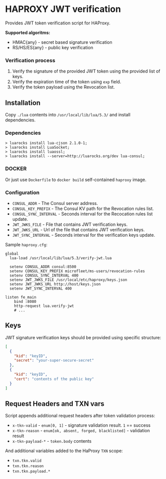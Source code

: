 # HAPROXY JWT verification

Provides JWT token verification script for HAProxy.

**Supported algoritms:**

* HMAC{any} - secret based signature verification
* RS/HS/ES{any} - public key verification

### Verification process

1. Verify the signature of the provided JWT token using the provided list of keys.
2. Verify the expiration time of the token using `exp` field.
3. Verify the token payload using the Revocation list.

## Installation

Copy `./lua` contents into `/usr/local/lib/lua/5.3/` and install dependencies.

### Dependencies

```shell
> luarocks install lua-cjson 2.1.0-1;
> luarocks install LuaSocket;
> luarocks install luaossl;
> luarocks install --server=http://luarocks.org/dev lua-consul;
```

### DOCKER

Or just use `Dockerfile` to `docker build` self-contained `haproxy` image.

### Configuration

* `CONSUL_ADDR` - The Consul server address.
* `CONSUL_KEY_PREFIX` - The Consul KV path for the Revocation rules list.
* `CONSUL_SYNC_INTERVAL` - Seconds interval for the Recocation rules list update.
* `JWT_JWKS_FILE` - File that contains JWT verification keys.
* `JWT_JWKS_URL` - Url of the file that contains JWT verification keys.
* `JWT_SYNC_INTERVAL` - Seconds interval for the verification keys update.

Sample `haproxy.cfg`:

```
global
  lua-load /usr/local/lib/lua/5.3/verify-jwt.lua

  setenv CONSUL_ADDR consul:8500
  setenv CONSUL_KEY_PREFIX microfleet/ms-users/revocation-rules
  setenv CONSUL_SYNC_INTERVAL 400
  setenv JWT_JWKS_FILE /usr/local/etc/haproxy/keys.json
  setenv JWT_JWKS_URL http://host/keys.json
  setenv JWT_SYNC_INTERVAL 400

listen fe_main
    bind :8080
    http-request lua.verify-jwt
    # ...
```

## Keys

JWT signature verification keys should be provided using specific structure:

```json
[
  {
    "kid": "keyID",
    "secret": "your-super-secure-secret" 
  },
  {
    "kid": "keyID",
    "cert": "contents of the public key" 
  }
]
```

## Request Headers and TXN vars

Script appends additional request headers after token validation process:

* `x-tkn-valid` - `enum[0, 1]` - signature validation result. `1` == success
* `x-tkn-reason` - `enum[ok, absent, forged, blacklisted]` - validation result
* `x-tkn-payload-*` - `token.body` contents

And additional variables added to the HaProxy `TXN` scope:

* `txn.tkn.valid`
* `txn.tkn.reason`
* `txn.tkn.payload.*`
